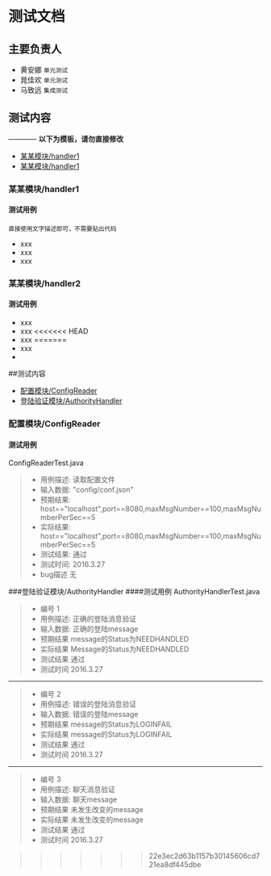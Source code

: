# 测试文档

## 主要负责人

- 黄安娜 `单元测试`
- 晁佳欢 `单元测试`
- 马致远 `集成测试`


## 测试内容

————
**以下为模板，请勿直接修改**

- [某某模块/handler1](#某某模块/handler2)
- [某某模块/handler1](#某某模块/handler2)

### 某某模块/handler1
#### 测试用例 
	直接使用文字描述即可，不需要贴出代码

- xxx
- xxx
- xxx

### 某某模块/handler2
#### 测试用例 

- xxx
- xxx
<<<<<<< HEAD
- xxx
=======
- xxx
- 

##测试内容

- [配置模块/ConfigReader](#配置模块/ConfigReader)
- [登陆验证模块/AuthorityHandler](#登陆验证模块/AuthorityHandler)

### 配置模块/ConfigReader
#### 测试用例
ConfigReaderTest.java
>- 用例描述:	读取配置文件	
>- 输入数据:	"config/conf.json"
>- 预期结果:   	host=="localhost",port==8080,maxMsgNumber==100,maxMsgNumberPerSec==5
>- 实际结果:	host=="localhost",port==8080,maxMsgNumber==100,maxMsgNumberPerSec==5
>- 测试结果:	通过
>- 测试时间:	2016.3.27
>- bug描述	无   


###登陆验证模块/AuthorityHandler
####测试用例
AuthorityHandlerTest.java
>- 编号 	1
>- 用例描述:	正确的登陆消息验证
>- 输入数据:	正确的登陆message
>- 预期结果	message的Status为NEEDHANDLED
>- 实际结果	Message的Status为NEEDHANDLED
>- 测试结果	通过
>- 测试时间      2016.3.27

***
>- 编号 	2
>- 用例描述:	错误的登陆消息验证
>- 输入数据:	错误的登陆message
>- 预期结果	message的Status为LOGINFAIL
>- 实际结果	message的Status为LOGINFAIL
>- 测试结果	通过
>- 测试时间      2016.3.27

***

>- 编号 	3
>- 用例描述:	聊天消息验证
>- 输入数据:	聊天message
>- 预期结果	未发生改变的message
>- 实际结果	未发生改变的message
>- 测试结果	通过
>- 测试时间      2016.3.27

>>>>>>> 22e3ec2d63b1157b30145606cd721ea8df445dbe
